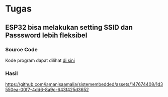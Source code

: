 # Tugas

## ESP32 bisa melakukan setting SSID dan Passsword lebih fleksibel

### Source Code
Kode program dapat dilihat <a href="https://github.com/iamanisaamalia/sistemembedded/blob/main/jobsheet%203/f.%20Tugas/tugas.ino">di sini</a>

### Hasil


https://github.com/iamanisaamalia/sistemembedded/assets/147674408/1d3550ea-00f7-4dd6-8a9c-643f425d3652
